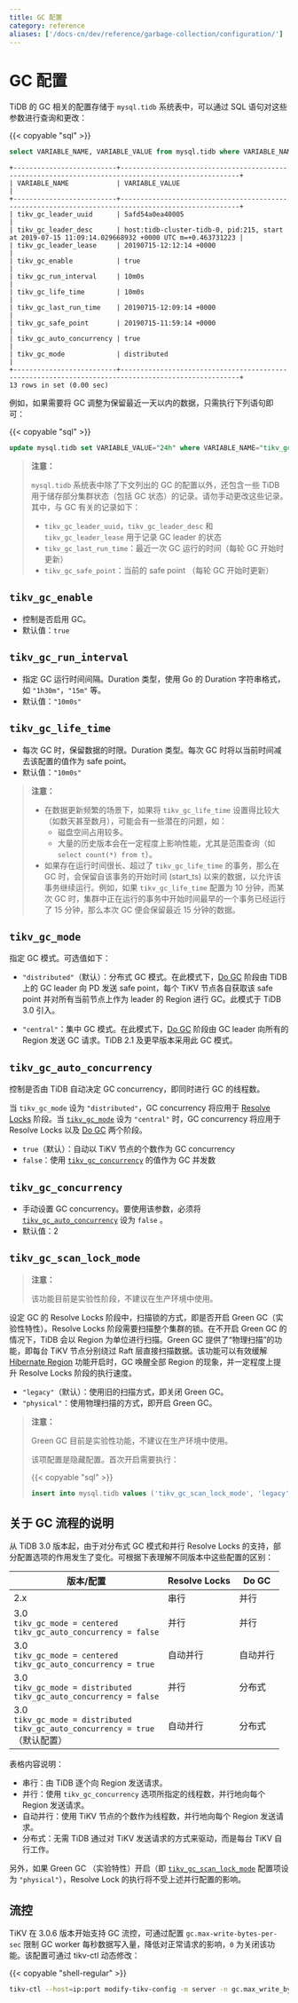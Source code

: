 ```yaml
---
title: GC 配置
category: reference
aliases: ['/docs-cn/dev/reference/garbage-collection/configuration/']
---
```


# GC 配置

TiDB 的 GC 相关的配置存储于 `mysql.tidb` 系统表中，可以通过 SQL 语句对这些参数进行查询和更改：

{{< copyable "sql" >}}

```sql
select VARIABLE_NAME, VARIABLE_VALUE from mysql.tidb where VARIABLE_NAME like "tikv_gc%";
```

```
+--------------------------+----------------------------------------------------------------------------------------------------+
| VARIABLE_NAME            | VARIABLE_VALUE                                                                                     |
+--------------------------+----------------------------------------------------------------------------------------------------+
| tikv_gc_leader_uuid      | 5afd54a0ea40005                                                                                    |
| tikv_gc_leader_desc      | host:tidb-cluster-tidb-0, pid:215, start at 2019-07-15 11:09:14.029668932 +0000 UTC m=+0.463731223 |
| tikv_gc_leader_lease     | 20190715-12:12:14 +0000                                                                            |
| tikv_gc_enable           | true                                                                                               |
| tikv_gc_run_interval     | 10m0s                                                                                              |
| tikv_gc_life_time        | 10m0s                                                                                              |
| tikv_gc_last_run_time    | 20190715-12:09:14 +0000                                                                            |
| tikv_gc_safe_point       | 20190715-11:59:14 +0000                                                                            |
| tikv_gc_auto_concurrency | true                                                                                               |
| tikv_gc_mode             | distributed                                                                                        |
+--------------------------+----------------------------------------------------------------------------------------------------+
13 rows in set (0.00 sec)
```

例如，如果需要将 GC 调整为保留最近一天以内的数据，只需执行下列语句即可：

{{< copyable "sql" >}}

```sql
update mysql.tidb set VARIABLE_VALUE="24h" where VARIABLE_NAME="tikv_gc_life_time";
```

> **注意：**
>
> `mysql.tidb` 系统表中除了下文列出的 GC 的配置以外，还包含一些 TiDB 用于储存部分集群状态（包括 GC 状态）的记录。请勿手动更改这些记录。其中，与 GC 有关的记录如下：
>
> - `tikv_gc_leader_uuid`，`tikv_gc_leader_desc` 和 `tikv_gc_leader_lease` 用于记录 GC leader 的状态
> - `tikv_gc_last_run_time`：最近一次 GC 运行的时间（每轮 GC 开始时更新）
> - `tikv_gc_safe_point`：当前的 safe point （每轮 GC 开始时更新）

## `tikv_gc_enable`

- 控制是否启用 GC。
- 默认值：`true`

## `tikv_gc_run_interval`

- 指定 GC 运行时间间隔。Duration 类型，使用 Go 的 Duration 字符串格式，如 `"1h30m"`，`"15m"` 等。
- 默认值：`"10m0s"`

## `tikv_gc_life_time`

- 每次 GC 时，保留数据的时限。Duration 类型。每次 GC 时将以当前时间减去该配置的值作为 safe point。
- 默认值：`"10m0s"`

> **注意：**
>
> - 在数据更新频繁的场景下，如果将 `tikv_gc_life_time` 设置得比较大（如数天甚至数月），可能会有一些潜在的问题，如：
>     - 磁盘空间占用较多。
>     - 大量的历史版本会在一定程度上影响性能，尤其是范围查询（如 `select count(*) from t`）。
> - 如果存在运行时间很长、超过了 `tikv_gc_life_time` 的事务，那么在 GC 时，会保留自该事务的开始时间 (start_ts) 以来的数据，以允许该事务继续运行。例如，如果 `tikv_gc_life_time` 配置为 10 分钟，而某次 GC 时，集群中正在运行的事务中开始时间最早的一个事务已经运行了 15 分钟，那么本次 GC 便会保留最近 15 分钟的数据。

## `tikv_gc_mode`

指定 GC 模式。可选值如下：

- `"distributed"`（默认）：分布式 GC 模式。在此模式下，[Do GC](/garbage-collection-overview.md#do-gc) 阶段由 TiDB 上的 GC leader 向 PD 发送 safe point，每个 TiKV 节点各自获取该 safe point 并对所有当前节点上作为 leader 的 Region 进行 GC。此模式于 TiDB 3.0 引入。

- `"central"`：集中 GC 模式。在此模式下，[Do GC](/garbage-collection-overview.md#do-gc) 阶段由 GC leader 向所有的 Region 发送 GC 请求。TiDB 2.1 及更早版本采用此 GC 模式。

## `tikv_gc_auto_concurrency`

控制是否由 TiDB 自动决定 GC concurrency，即同时进行 GC 的线程数。

当 `tikv_gc_mode` 设为 `"distributed"`，GC concurrency 将应用于 [Resolve Locks](/garbage-collection-overview.md#resolve-locks) 阶段。当 [`tikv_gc_mode`](#tikv_gc_mode) 设为 `"central"` 时，GC concurrency 将应用于 Resolve Locks 以及 [Do GC](/garbage-collection-overview.md#do-gc) 两个阶段。

- `true`（默认）：自动以 TiKV 节点的个数作为 GC concurrency
- `false`：使用 [`tikv_gc_concurrency`](#tikv_gc_concurrency) 的值作为 GC 并发数

## `tikv_gc_concurrency`

- 手动设置 GC concurrency。要使用该参数，必须将 [`tikv_gc_auto_concurrency`](#tikv_gc_auto_concurrency) 设为 `false` 。
- 默认值：2

## `tikv_gc_scan_lock_mode`

> **注意：**
>
> 该功能目前是实验性阶段，不建议在生产环境中使用。

设定 GC 的 Resolve Locks 阶段中，扫描锁的方式，即是否开启 Green GC（实验性特性）。Resolve Locks 阶段需要扫描整个集群的锁。在不开启 Green GC 的情况下，TiDB 会以 Region 为单位进行扫描。Green GC 提供了“物理扫描”的功能，即每台 TiKV 节点分别绕过 Raft 层直接扫描数据。该功能可以有效缓解 [Hibernate Region](/tikv-configuration-file.md#raftstorehibernate-regions-实验特性) 功能开启时，GC 唤醒全部 Region 的现象，并一定程度上提升 Resolve Locks 阶段的执行速度。

- `"legacy"`（默认）：使用旧的扫描方式，即关闭 Green GC。
- `"physical"`：使用物理扫描的方式，即开启 Green GC。

> **注意：**
>
> Green GC 目前是实验性功能，不建议在生产环境中使用。
> 
> 该项配置是隐藏配置。首次开启需要执行：
> 
> {{< copyable "sql" >}}
> 
> ```sql
> insert into mysql.tidb values ('tikv_gc_scan_lock_mode', 'legacy', '');
> ```

## 关于 GC 流程的说明

从 TiDB 3.0 版本起，由于对分布式 GC 模式和并行 Resolve Locks 的支持，部分配置选项的作用发生了变化。可根据下表理解不同版本中这些配置的区别：

| 版本/配置          |  Resolve Locks          |  Do GC  |
|-------------------|---------------|----------------|
| 2.x               | 串行 | 并行 |
| 3.0 <br/> `tikv_gc_mode = centered` <br/> `tikv_gc_auto_concurrency = false` | 并行 | 并行 |
| 3.0 <br/> `tikv_gc_mode = centered` <br/> `tikv_gc_auto_concurrency = true` | 自动并行 | 自动并行 |
| 3.0 <br/> `tikv_gc_mode = distributed` <br/> `tikv_gc_auto_concurrency = false` | 并行 | 分布式 |
| 3.0 <br/> `tikv_gc_mode = distributed` <br/> `tikv_gc_auto_concurrency = true` <br/> （默认配置） | 自动并行 | 分布式 |

表格内容说明：

- 串行：由 TiDB 逐个向 Region 发送请求。
- 并行：使用 `tikv_gc_concurrency` 选项所指定的线程数，并行地向每个 Region 发送请求。
- 自动并行：使用 TiKV 节点的个数作为线程数，并行地向每个 Region 发送请求。
- 分布式：无需 TiDB 通过对 TiKV 发送请求的方式来驱动，而是每台 TiKV 自行工作。

另外，如果 Green GC （实验特性）开启（即 [`tikv_gc_scan_lock_mode`](#tikv_gc_scan_lock_mode-实验特性) 配置项设为 `"physical"`），Resolve Lock 的执行将不受上述并行配置的影响。

## 流控

TiKV 在 3.0.6 版本开始支持 GC 流控，可通过配置 `gc.max-write-bytes-per-sec` 限制 GC worker 每秒数据写入量，降低对正常请求的影响，`0` 为关闭该功能。该配置可通过 tikv-ctl 动态修改：

{{< copyable "shell-regular" >}}

```bash
tikv-ctl --host=ip:port modify-tikv-config -m server -n gc.max_write_bytes_per_sec -v 10MB
```
